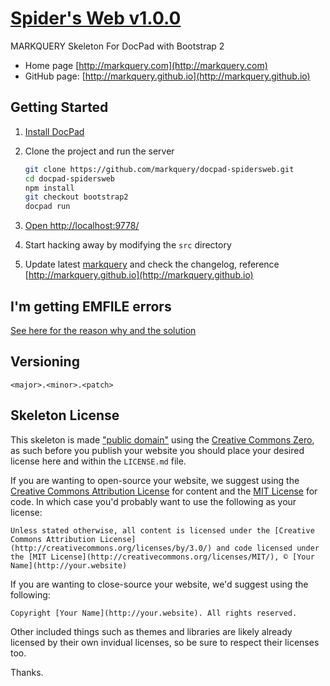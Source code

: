 # [Spider's Web v1.0.0](http://markquery.com) 

MARKQUERY Skeleton For DocPad with Bootstrap 2

* Home page [http://markquery.com](http://markquery.com)
* GitHub page: [http://markquery.github.io](http://markquery.github.io)

## Getting Started

1. [Install DocPad](https://github.com/bevry/docpad)

1. Clone the project and run the server

    ``` bash
    git clone https://github.com/markquery/docpad-spidersweb.git
    cd docpad-spidersweb
    npm install
    git checkout bootstrap2
    docpad run
    ```
1. [Open http://localhost:9778/](http://localhost:9778/)

1. Start hacking away by modifying the `src` directory

1. Update latest [markquery](https://github.com/markquery/markquery) and check the changelog, reference [http://markquery.github.io](http://markquery.github.io)

## I'm getting EMFILE errors

[See here for the reason why and the solution](http://docpad.org/docs/troubleshoot#i-m-getting-emfile-too-many-open-files)

## Versioning

`<major>.<minor>.<patch>`

## Skeleton License

This skeleton is made ["public domain"](http://en.wikipedia.org/wiki/Public_domain) using the [Creative Commons Zero](http://creativecommons.org/publicdomain/zero/1.0/), as such before you publish your website you should place your desired license here and within the `LICENSE.md` file.

If you are wanting to open-source your website, we suggest using the [Creative Commons Attribution License](http://creativecommons.org/licenses/by/3.0/) for content and the [MIT License](http://creativecommons.org/licenses/MIT/) for code. In which case you'd probably want to use the following as your license:

    Unless stated otherwise, all content is licensed under the [Creative Commons Attribution License](http://creativecommons.org/licenses/by/3.0/) and code licensed under the [MIT License](http://creativecommons.org/licenses/MIT/), © [Your Name](http://your.website)

If you are wanting to close-source your website, we'd suggest using the following:

    Copyright [Your Name](http://your.website). All rights reserved.

Other included things such as themes and libraries are likely already licensed by their own invidual licenses, so be sure to respect their licenses too.

Thanks.